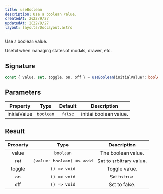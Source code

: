 ```yaml
---
title: useBoolean
description: Use a boolean value.
createdAt: 2022/9/27
updatedAt: 2022/9/27
layout: layouts/DocLayout.astro
---
```


Use a boolean value.

Useful when managing states of modals, drawer, etc.

## Signature

```ts
const { value, set, toggle, on, off } = useBoolean(initialValue?: boolean)
```

## Parameters

|   Property   |   Type    | Default |      Description       |
| :----------: | :-------: | :-----: | :--------------------: |
| initialValue | `boolean` | `false` | Initial boolean value. |

## Result

| Property |            Type            |       Description       |
| :------: | :------------------------: | :---------------------: |
|  value   |         `boolean`          |   The boolean value.    |
|   set    | `(value: boolean) => void` | Set to arbitrary value. |
|  toggle  |        `() => void`        |      Toggle value.      |
|    on    |        `() => void`        |      Set to true.       |
|   off    |        `() => void`        |      Set to false.      |
